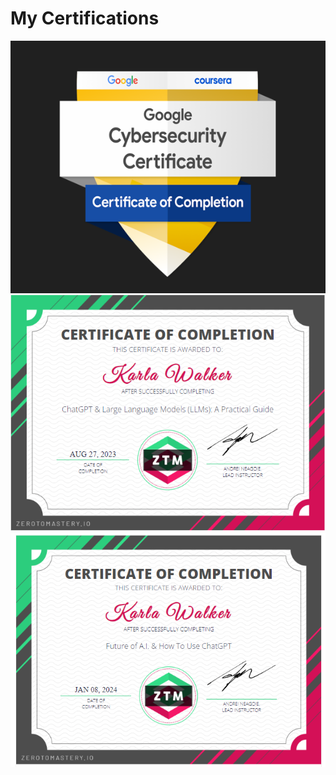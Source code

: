 <h1>My Certifications</h1>
<img src="myGCC.png"/>

<img src="MyZTMCert.png"/>

<img src="MyZTMAICert.png"/>
